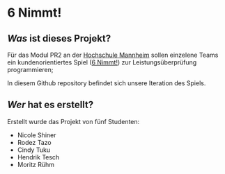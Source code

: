 # 6 Nimmt!

## _Was_  ist dieses Projekt?
Für das Modul PR2 an der [Hochschule Mannheim](https://www.hs-mannheim.de) sollen einzelene Teams ein kundenorientiertes Spiel ([6 Nimmt!](https://www.amigo-spiele.de/spiel/6-nimmt)) zur Leistungsüberprüfung programmieren;

In diesem Github repository befindet sich unsere Iteration des Spiels.

## _Wer_  hat es erstellt?
Erstellt wurde das Projekt von fünf Studenten:
- Nicole Shiner
- Rodez Tazo
- Cindy Tuku
- Hendrik Tesch
- Moritz Rühm
